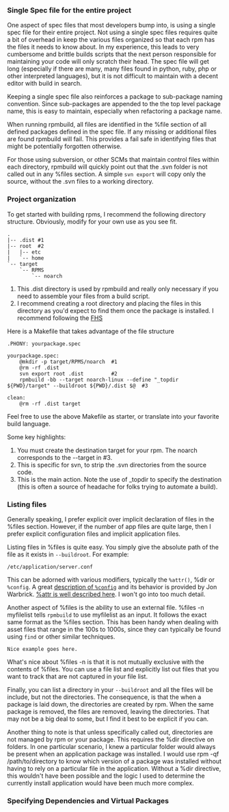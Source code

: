 ### Single Spec file for the entire project

One aspect of spec files that most developers bump into, is using a single spec file for their entire project.  Not using a single spec files requires quite a bit of overhead in keep the various files organized so that each rpm has the files it needs to know about.  In my experience, this leads to very cumbersome and brittle builds scripts that the next person responsible for maintaining your code will only scratch their head.  The spec file will get long (especially if there are many, many files found in python, ruby, php or other interpreted languages), but it is not difficult to maintain with a decent editor with build in search.

Keeping a single spec file also reinforces a package to sub-package naming convention.  Since sub-packages are appended to the the top level package name, this is easy to maintain, especially when refactoring a package name.

When running rpmbuild, all files are identified in the %file section of all defined packages defined in the spec file.  If any missing or additional files are found rpmbuild will fail.  This provides a fail safe in identifying files that might be potentially forgotten otherwise.

For those using subversion, or other SCMs that maintain control files within each directory, rpmbuild will quickly point out that the .svn folder is not called out in any %files section.  A simple `svn export` will copy only the source, without the .svn files to a working directory.

### Project organization

To get started with building rpms, I recommend the following directory structure.  Obviously, modify for your own use as you see fit.

    .
    |-- .dist #1
    |-- root  #2
    |   |-- etc
    |   `-- home
    `-- target
        `-- RPMS
            `-- noarch


1. This .dist directory is used by rpmbuild and really only necessary if you need to assemble your files from a build script.
2. I recommend creating a root directory and placing the files in this directory as you'd expect to find them once the package is installed.  I recommend following the [FHS][1]

[1]: http://www.pathname.com/fhs/pub/fhs-2.3.html

Here is a Makefile that takes advantage of the file structure

    .PHONY: yourpackage.spec

    yourpackage.spec:
    	@mkdir -p target/RPMS/noarch  #1
    	@rm -rf .dist
    	svn export root .dist         #2
    	rpmbuild -bb --target noarch-linux --define "_topdir ${PWD}/target" --buildroot ${PWD}/.dist $@  #3

    clean:
    	@rm -rf .dist target

Feel free to use the above Makefile as starter, or translate into your favorite build language.

Some key highlights:

1. You must create the destination target for your rpm.  The noarch corresponds to the --target in #3. 
2. This is specific for svn, to strip the .svn directories from the source code.
3. This is the main action.  Note the use of _topdir to specify the destination (this is often a source of headache for folks trying to automate a build).

### Listing files

Generally speaking, I prefer explicit over implicit declaration of files in the %files section.  However, if the number of app files are quite large, then I prefer explicit configuration files and implicit application files.

Listing files in %files is quite easy.  You simply give the absolute path of the file as it exists in `--buildroot`.  For example:

    /etc/application/server.conf
    
This can be adorned with various modifiers, typically the `%attr()`, %dir or `%config`.  A great [description of `%config`][config-defn] and its behavior is provided by Jon Warbrick.  [%attr is well described here][attr-defn].  I won't go into too much detail.

[config-defn]: http://www-uxsup.csx.cam.ac.uk/~jw35/docs/rpm_config.html
[attr-defn]: http://www.rpm.org/max-rpm/s1-rpm-inside-files-list-directives.html

Another aspect of %files is the ability to use an external file.  %files -n myfilelist tells `rpmbuild` to use myfilelist as an input.  It follows the exact same format as the %files section.  This has been handy when dealing with asset files that range in the 100s to 1000s, since they can typically be found using `find` or other similar techniques.

    Nice example goes here.

What's nice about %files -n is that it is not mutually exclusive with the contents of %files.  You can use a file list and explicitly list out files that you want to track that are not captured in your file list.

Finally, you can list a directory in your `--buildroot` and all the files will be include, but not the directories.  The consequence, is that the when a package is laid down, the directories are created by rpm.  When the same package is removed, the files are removed, leaving the directories.  That may not be a big deal to some, but I find it best to be explicit if you can.

Another thing to note is that unless specifically called out, directories are not managed by rpm or your package.  This requires the %dir directive on folders.  In one particular scenario, I knew a particular folder would always be present when an application package was installed.  I would use rpm -qf /path/to/directory to know which version of a package was installed without having to rely on a particular file in the application.  Without a %dir directive, this wouldn't have been possible and the logic I used to determine the currently install application would have been much more complex.

### Specifying Dependencies and Virtual Packages

